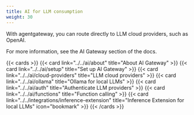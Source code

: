 ```yaml
---
title: AI for LLM consumption
weight: 30
---
```


With agentgateway, you can route directly to LLM cloud providers, such as OpenAI.

For more information, see the AI Gateway section of the docs.

{{< cards >}}
  {{< card link="../../ai/about" title="About AI Gateway" >}}
  {{< card link="../../ai/setup" title="Set up AI Gateway" >}}
  {{< card link="../../ai/cloud-providers" title="LLM cloud providers" >}}
  {{< card link="../../ai/ollama" title="Ollama for local LLMs" >}}
  {{< card link="../../ai/auth" title="Authenticate LLM providers" >}}
  {{< card link="../../ai/functions" title="Function calling" >}}
  {{< card link="../../integrations/inference-extension" title="Inference Extension for local LLMs" icon="bookmark" >}}
{{< /cards >}}
